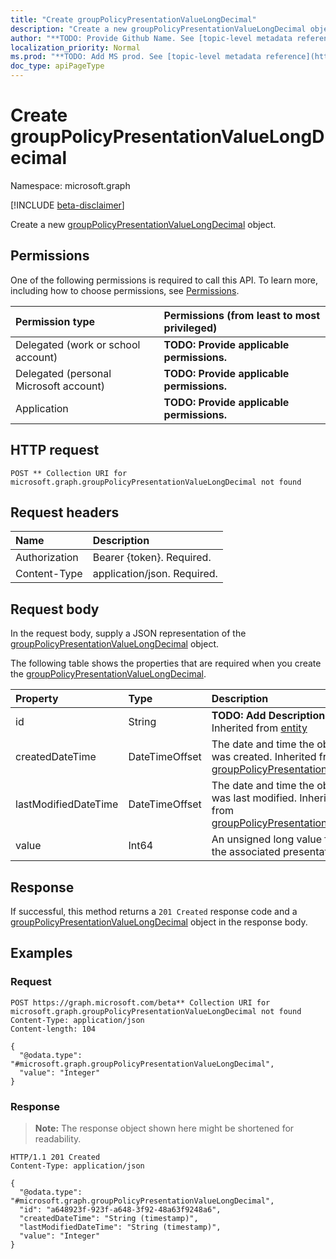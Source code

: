 ```yaml
---
title: "Create groupPolicyPresentationValueLongDecimal"
description: "Create a new groupPolicyPresentationValueLongDecimal object."
author: "**TODO: Provide Github Name. See [topic-level metadata reference](https://msgo.azurewebsites.net/add/document/guidelines/metadata.html#topic-level-metadata)**"
localization_priority: Normal
ms.prod: "**TODO: Add MS prod. See [topic-level metadata reference](https://msgo.azurewebsites.net/add/document/guidelines/metadata.html#topic-level-metadata)**"
doc_type: apiPageType
---
```


# Create groupPolicyPresentationValueLongDecimal
Namespace: microsoft.graph

[!INCLUDE [beta-disclaimer](../../includes/beta-disclaimer.md)]

Create a new [groupPolicyPresentationValueLongDecimal](../resources/grouppolicypresentationvaluelongdecimal.md) object.

## Permissions
One of the following permissions is required to call this API. To learn more, including how to choose permissions, see [Permissions](/graph/permissions-reference).

|Permission type|Permissions (from least to most privileged)|
|:---|:---|
|Delegated (work or school account)|**TODO: Provide applicable permissions.**|
|Delegated (personal Microsoft account)|**TODO: Provide applicable permissions.**|
|Application|**TODO: Provide applicable permissions.**|

## HTTP request

<!-- {
  "blockType": "ignored"
}
-->
``` http
POST ** Collection URI for microsoft.graph.groupPolicyPresentationValueLongDecimal not found
```

## Request headers
|Name|Description|
|:---|:---|
|Authorization|Bearer {token}. Required.|
|Content-Type|application/json. Required.|

## Request body
In the request body, supply a JSON representation of the [groupPolicyPresentationValueLongDecimal](../resources/grouppolicypresentationvaluelongdecimal.md) object.

The following table shows the properties that are required when you create the [groupPolicyPresentationValueLongDecimal](../resources/grouppolicypresentationvaluelongdecimal.md).

|Property|Type|Description|
|:---|:---|:---|
|id|String|**TODO: Add Description** Inherited from [entity](../resources/entity.md)|
|createdDateTime|DateTimeOffset|The date and time the object was created. Inherited from [groupPolicyPresentationValue](../resources/grouppolicypresentationvalue.md)|
|lastModifiedDateTime|DateTimeOffset|The date and time the object was last modified. Inherited from [groupPolicyPresentationValue](../resources/grouppolicypresentationvalue.md)|
|value|Int64|An unsigned long value for the associated presentation.|



## Response

If successful, this method returns a `201 Created` response code and a [groupPolicyPresentationValueLongDecimal](../resources/grouppolicypresentationvaluelongdecimal.md) object in the response body.

## Examples

### Request
<!-- {
  "blockType": "request",
  "name": "create_grouppolicypresentationvaluelongdecimal_from_"
}
-->
``` http
POST https://graph.microsoft.com/beta** Collection URI for microsoft.graph.groupPolicyPresentationValueLongDecimal not found
Content-Type: application/json
Content-length: 104

{
  "@odata.type": "#microsoft.graph.groupPolicyPresentationValueLongDecimal",
  "value": "Integer"
}
```


### Response
>**Note:** The response object shown here might be shortened for readability.
<!-- {
  "blockType": "response",
  "truncated": true,
  "@odata.type": "microsoft.graph.groupPolicyPresentationValueLongDecimal"
}
-->
``` http
HTTP/1.1 201 Created
Content-Type: application/json

{
  "@odata.type": "#microsoft.graph.groupPolicyPresentationValueLongDecimal",
  "id": "a648923f-923f-a648-3f92-48a63f9248a6",
  "createdDateTime": "String (timestamp)",
  "lastModifiedDateTime": "String (timestamp)",
  "value": "Integer"
}
```

